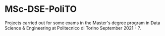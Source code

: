 # MSc-DSE-PoliTO
Projects carried out for some exams in the Master's degree program in Data Science &amp; Engineering at Politecnico di Torino September 2021 - ?.
